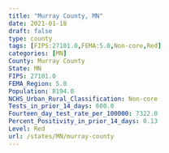 ```yaml
---
title: "Murray County, MN"
date: 2021-01-18
draft: false
type: county
tags: [FIPS:27101.0,FEMA:5.0,Non-core,Red]
categories: [MN]
County: Murray County
State: MN
FIPS: 27101.0
FEMA_Region: 5.0
Population: 8194.0
NCHS_Urban_Rural_Classification: Non-core
Tests_in_prior_14_days: 600.0
Fourteen_day_test_rate_per_100000: 7322.0
Percent_Positivity_in_prior_14_days: 0.13
Level: Red
url: /states/MN/murray-county
---
```



